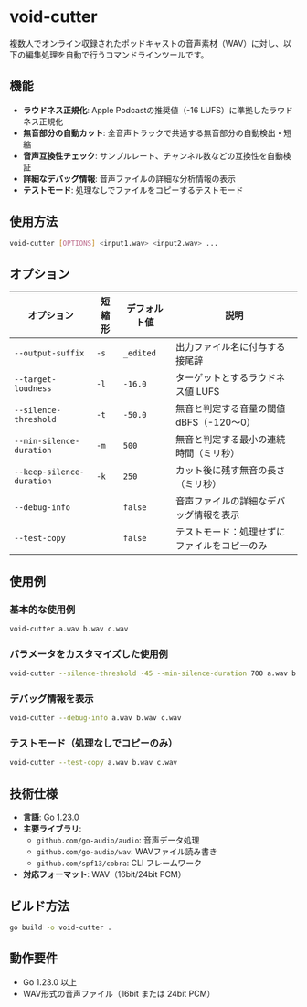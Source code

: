 # void-cutter

複数人でオンライン収録されたポッドキャストの音声素材（WAV）に対し、以下の編集処理を自動で行うコマンドラインツールです。

## 機能

- **ラウドネス正規化**: Apple Podcastの推奨値（-16 LUFS）に準拠したラウドネス正規化
- **無音部分の自動カット**: 全音声トラックで共通する無音部分の自動検出・短縮
- **音声互換性チェック**: サンプルレート、チャンネル数などの互換性を自動検証
- **詳細なデバッグ情報**: 音声ファイルの詳細な分析情報の表示
- **テストモード**: 処理なしでファイルをコピーするテストモード

## 使用方法

```bash
void-cutter [OPTIONS] <input1.wav> <input2.wav> ...
```

## オプション

| オプション                | 短縮形 | デフォルト値 | 説明                                         |
| ------------------------- | ------ | ------------ | -------------------------------------------- |
| `--output-suffix`         | `-s`   | `_edited`    | 出力ファイル名に付与する接尾辞               |
| `--target-loudness`       | `-l`   | `-16.0`      | ターゲットとするラウドネス値 LUFS            |
| `--silence-threshold`     | `-t`   | `-50.0`      | 無音と判定する音量の閾値 dBFS（-120〜0）     |
| `--min-silence-duration`  | `-m`   | `500`        | 無音と判定する最小の連続時間（ミリ秒）       |
| `--keep-silence-duration` | `-k`   | `250`        | カット後に残す無音の長さ（ミリ秒）           |
| `--debug-info`            |        | `false`      | 音声ファイルの詳細なデバッグ情報を表示       |
| `--test-copy`             |        | `false`      | テストモード：処理せずにファイルをコピーのみ |

## 使用例

### 基本的な使用例

```bash
void-cutter a.wav b.wav c.wav
```

### パラメータをカスタマイズした使用例

```bash
void-cutter --silence-threshold -45 --min-silence-duration 700 a.wav b.wav c.wav
```

### デバッグ情報を表示

```bash
void-cutter --debug-info a.wav b.wav c.wav
```

### テストモード（処理なしでコピーのみ）

```bash
void-cutter --test-copy a.wav b.wav c.wav
```

## 技術仕様

- **言語**: Go 1.23.0
- **主要ライブラリ**:
  - `github.com/go-audio/audio`: 音声データ処理
  - `github.com/go-audio/wav`: WAVファイル読み書き
  - `github.com/spf13/cobra`: CLI フレームワーク
- **対応フォーマット**: WAV（16bit/24bit PCM）

## ビルド方法

```bash
go build -o void-cutter .
```

## 動作要件

- Go 1.23.0 以上
- WAV形式の音声ファイル（16bit または 24bit PCM）

